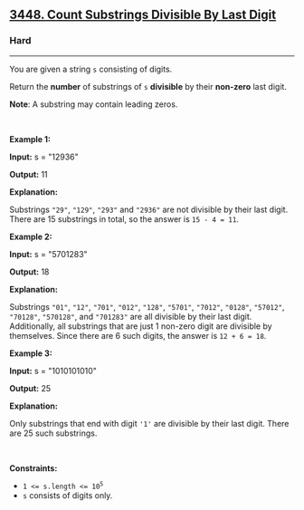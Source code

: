 <h2><a href="https://leetcode.com/problems/count-substrings-divisible-by-last-digit/">3448. Count Substrings Divisible By Last Digit</a></h2><h3>Hard</h3><hr><p>You are given a string <code>s</code> consisting of digits.</p>

<p>Return the <strong>number</strong> of <span data-keyword="substring-nonempty">substrings</span> of <code>s</code> <strong>divisible</strong> by their <strong>non-zero</strong> last digit.</p>

<p><strong>Note</strong>: A substring may contain leading zeros.</p>

<p>&nbsp;</p>
<p><strong class="example">Example 1:</strong></p>

<div class="example-block">
<p><strong>Input:</strong> <span class="example-io">s = &quot;12936&quot;</span></p>

<p><strong>Output:</strong> <span class="example-io">11</span></p>

<p><strong>Explanation:</strong></p>

<p>Substrings <code>&quot;29&quot;</code>, <code>&quot;129&quot;</code>, <code>&quot;293&quot;</code> and <code>&quot;2936&quot;</code> are not divisible by their last digit. There are 15 substrings in total, so the answer is <code>15 - 4 = 11</code>.</p>
</div>

<p><strong class="example">Example 2:</strong></p>

<div class="example-block">
<p><strong>Input:</strong> <span class="example-io">s = &quot;5701283&quot;</span></p>

<p><strong>Output:</strong> <span class="example-io">18</span></p>

<p><strong>Explanation:</strong></p>

<p>Substrings <code>&quot;01&quot;</code>, <code>&quot;12&quot;</code>, <code>&quot;701&quot;</code>, <code>&quot;012&quot;</code>, <code>&quot;128&quot;</code>, <code>&quot;5701&quot;</code>, <code>&quot;7012&quot;</code>, <code>&quot;0128&quot;</code>, <code>&quot;57012&quot;</code>, <code>&quot;70128&quot;</code>, <code>&quot;570128&quot;</code>, and <code>&quot;701283&quot;</code> are all divisible by their last digit. Additionally, all substrings that are just 1 non-zero digit are divisible by themselves. Since there are 6 such digits, the answer is <code>12 + 6 = 18</code>.</p>
</div>

<p><strong class="example">Example 3:</strong></p>

<div class="example-block">
<p><strong>Input:</strong> <span class="example-io">s = &quot;1010101010&quot;</span></p>

<p><strong>Output:</strong> <span class="example-io">25</span></p>

<p><strong>Explanation:</strong></p>

<p>Only substrings that end with digit <code>&#39;1&#39;</code> are divisible by their last digit. There are 25 such substrings.</p>
</div>

<p>&nbsp;</p>
<p><strong>Constraints:</strong></p>

<ul>
	<li><code>1 &lt;= s.length &lt;= 10<sup>5</sup></code></li>
	<li><code>s</code> consists of digits only.</li>
</ul>
